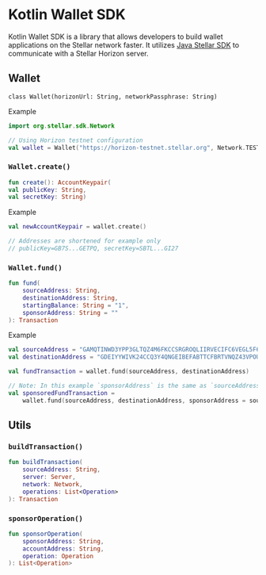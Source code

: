 # Kotlin Wallet SDK

Kotlin Wallet SDK is a library that allows developers to build wallet applications on the Stellar network faster. It
utilizes [Java Stellar SDK](https://github.com/stellar/java-stellar-sdk) to communicate with a Stellar Horizon server.

## Wallet

`class Wallet(horizonUrl: String, networkPassphrase: String)`

Example

```kotlin
import org.stellar.sdk.Network

// Using Horizon testnet configuration
val wallet = Wallet("https://horizon-testnet.stellar.org", Network.TESTNET.toString())
```

### `Wallet.create()`

```kotlin
fun create(): AccountKeypair(
val publicKey: String,
val secretKey: String)
```

Example

```kotlin
val newAccountKeypair = wallet.create()

// Addresses are shortened for example only
// publicKey=GB7S...GETPQ, secretKey=SBTL...GI27
```

### `Wallet.fund()`

```kotlin
fun fund(
    sourceAddress: String,
    destinationAddress: String,
    startingBalance: String = "1",
    sponsorAddress: String = ""
): Transaction
```

Example

```kotlin
val sourceAddress = "GAMQTINWD3YPP3GLTQZ4M6FKCCSRGROQLIIRVECIFC6VEGL5F64CND22"
val destinationAddress = "GDEIYYWIVK24CCQ3Y4QNGEIBEFABTTCFBRTVNQZ43VPOUNQARO7ZEKJY"

val fundTransaction = wallet.fund(sourceAddress, destinationAddress)

// Note: In this example `sponsorAddress` is the same as `sourceAddress`, but it doesn't have to be.
val sponsoredFundTransaction =
    wallet.fund(sourceAddress, destinationAddress, sponsorAddress = sourceAddress)
```

## Utils

### `buildTransaction()`

```kotlin
fun buildTransaction(
    sourceAddress: String,
    server: Server,
    network: Network,
    operations: List<Operation>
): Transaction
```

### `sponsorOperation()`

```kotlin
fun sponsorOperation(
    sponsorAddress: String,
    accountAddress: String,
    operation: Operation
): List<Operation>
```